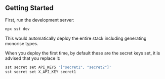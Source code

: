 
## Getting Started

First, run the development server:

```bash
npx sst dev
```

This would automatically deploy the entire stack including generating monorise types.

When you deploy the first time, by default these are the secret keys set, it is advised that you replace it:

```bash
sst secret set API_KEYS '["secret1", "secret2"]'
sst secret set X_API_KEY secret1
```

